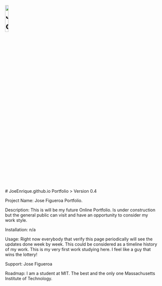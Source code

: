 <h1><img src="https://joeenrique.github.io/resources/images/joe_id_4.png" alt="JoeEnrique Portfolio" width="15%"></h1>
# JoeEnrique.github.io
Portfolio
> Version 0.4


Project Name: Jose Figueroa Portfolio.  

Description: This is will be my future Online Portfolio. Is under construction but the general public can visit and have an opportunity to consider my work style.

Installation: n/a

Usage: Right now everybody that verify this page periodically will see the updates done week by week. This could be considered as a timeline history of my work. This is my very first work studying here. I feel like a guy that wins the lottery!

Support: Jose Figueroa 

Roadmap:  I am a student at MIT. The best and the only one Massachusetts Institute of Technology.
